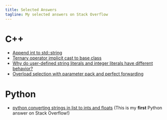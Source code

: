 ```yaml
---
title: Selected Answers
tagline: My selected answers on Stack Overflow
---
```


# C++

- [Append int to std::string](https://stackoverflow.com/a/45505795/5958455)
- [Ternary operator implicit cast to base class](https://stackoverflow.com/a/49240226/5958455)
- [Why do user-defined string literals and integer literals have different behavior?](https://stackoverflow.com/a/47467463/5958455)
- [Overload selection with parameter pack and perfect forwarding](https://stackoverflow.com/a/52397485/5958455)

# Python

- [python converting strings in list to ints and floats](https://stackoverflow.com/a/48441455/5958455) (This is my **first** Python answer on Stack Overflow!)
